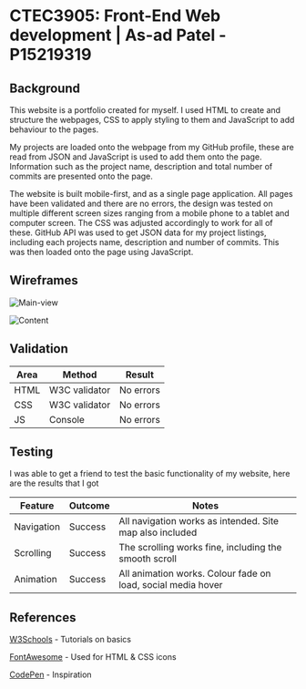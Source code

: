 # CTEC3905: Front-End Web development | As-ad Patel - P15219319

## Background
This website is a portfolio created for myself. I used HTML to create and
structure the webpages, CSS to apply styling to them and JavaScript to
add behaviour to the pages.


My projects are loaded onto the webpage from my GitHub profile, these are
read from JSON and JavaScript is used to add them onto the page. Information
such as the project name, description and total number of commits are presented
onto the page.


The website is built mobile-first, and as a single page application. All
pages have been validated and there are no errors, the design was tested on  
multiple different screen sizes ranging from a mobile phone to a tablet and
computer screen. The CSS was adjusted accordingly to work for all of these.
GitHub API was used to get JSON data for my project listings, including each
projects name, description and number of commits. This was then loaded onto
the page using JavaScript.

## Wireframes
![Main-view](https://github.com/p15219319/p15219319.github.io/tree/master/wireframes/wireframe1.png "Main-view")



![Content](https://github.com/p15219319/p15219319.github.io/tree/master/wireframes/wireframe2.png "Content")

## Validation
Area |     Method     | Result
---- | -------------- |-----------
HTML | W3C validator  | No errors
CSS  | W3C validator  | No errors
JS   |    Console     | No errors      

## Testing

I was able to get a friend to test the basic functionality of my website,
here are the results that I got


Feature     |  Outcome  | Notes
----------- | --------- | --------------------------------------------------------
Navigation  |  Success  | All navigation works as intended. Site map also included
Scrolling   |  Success  | The scrolling works fine, including the smooth scroll
Animation   |  Success  | All animation works. Colour fade on load, social media hover


## References
[W3Schools](https://www.w3schools.com/) - Tutorials on basics


[FontAwesome](http://fontawesome.io/) - Used for HTML & CSS icons


[CodePen](https://codepen.io/) - Inspiration
